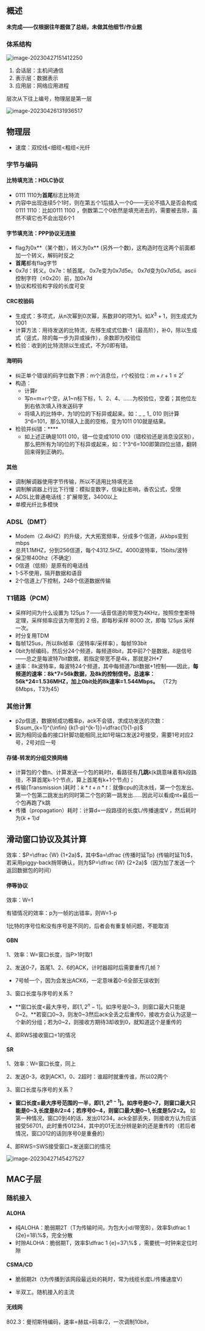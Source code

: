 ## 概述

**未完成——仅根据往年题做了总结，未做其他细节/作业题**

### 体系结构

![image-20230427151412250](./assets/image-20230427151412250.png)

1. 会话层：主机间通信
2. 表示层：数据表示
3. 应用层：网络应用进程

层次从下往上编号，物理层是第一层

![image-20230426131936517](./assets/image-20230426131936517.png)



## 物理层

- 速度：双绞线<细缆<粗缆<光纤

###  字节与编码

#### 比特填充法：HDLC协议

- 0111 1110为**首尾**标志比特流
- 内容中出现连续5个1时，则在第五个1后插入一个0——无论不插入是否会构成0111 1110：比如0111 1100 ，倒数第二个0依然是填充进去的，需要被去除，虽然不填它也不会出现6个1

#### 字节填充法：PPP协议无连接

- flag为0x**（某个数），转义为0x\*\* (另外一个数)，这构造时在这两个前面都加一个转义，解码时反之
- **首尾**都有flag字节
- 0x7d：转义。0x7e：帧首尾。    0x7e变为0x7d5e。   0x7d变为0x7d5d。ascii控制字符（$\le$0x20）前，加0x7d
- 协议和校验和字段的长度可变

#### CRC校验码

- 生成式：多项式，从n次幂到0次幂，系数非0的项为1。如$X^3+1$，则生成式为1001
- 计算方法：用待发送的比特流，左移生成式位数-1（最高阶），补0，除以生成式（竖式，除的每一步为异或操作），余数即为校验位
- 检验：收到的比特流除以生成式，不为0即有错。

#### 海明码

- 纠正单个错误的码字位数下界：m个消息位，r个校验位：$m+r+1 \le 2^r$
- 构造：
  - 计算r
  - 写n=m+r个空，从1~n标下标，1、2、4、……为校验位，空着；其他位左到右依次填入待发送码字
  - 将填入的比特中，为1的位的下标异或起来。如：_ _ 1_  010  则计算3^6=101，那么101填入上面的空格，变为1011 010就是结果。
- 检验并纠错：****
  - 如上述正确是1011 010，错一位变成1010 010（错校验还是消息没区别），那么把所有为1的位的下标异或起来，如：1\^3\^6=100即第四位出错，翻转回来得到正确的。



#### 其他

- 调制解调器使用字节传输，所以不适用比特填充法
- 调制解调器上行比下行慢：模拟变数字，信噪比影响，香农公式，受限
- ADSL比普通电话线：扩展带宽，3400以上
- 单模光纤比多模快

### ADSL（DMT）

- Modem（2.4kHZ）的升级，大大拓宽频率，分成多个信道，从kbps变到mbps
- 总共1.1MHZ，分到256信道，每个4312.5HZ。4000波特率，15bits/波特
- 保卫带400hz（不确定）
- 0信道（低频）是原有的电话线
- 1-5不使用，隔开数据和语音
- 2个信道上/下控制，248个信道数据传输

### T1链路（PCM）

- 采样时间为什么设置为 125μs？——话音信道的带宽为4KHz，按照奈奎斯特定理，采样频率应该为带宽的 2 倍，即每秒采样 8000 次，即每 125μs 采样一次。
- 时分复用TDM
- 每帧125us，所以8k帧率（波特率/采样率），每帧193bit
- 0bit为帧编码，然后分24个频道，每频道8bit，其中前7个是数据，8是信号——总之是每波特7bit数据，若指定带宽不是4k，那就是2H*7
- 速率：8k波特率，每波特24个频道，其中每频道7bit数据+1控制——因此，**每频道的速率：8k*7=56k数据，及8k的控制信号。总速率：56k\*24=1.536MHZ，加上0bit处的8k速率=1.544Mbps。**     （T2为6Mbps，T3为45）

### 其他计算

- p2p信道，数据帧成功概率p，ack不会错，求成功发送的次数：$\sum_{k=1}^{\infin} {k(1-p)^{k-1}}=\dfrac{1}{1-p}$ 
- 因为相同设备的接口针脚功能相同,比如1号端口发送2号接受，需要1号对应2号，2号对应一号



#### 存储-转发的分组交换网络

- 计算包的个数n、计算发送一个包的耗时t，看路径有**几跳**k(k跳意味着有k段路径，不算首尾k-1个节点，算上首尾有k+1个节点)；
- 传输(Transmission )耗时：$k*t+n*t$：就像cpu的流水线，第一个包发出、第一个包第二跳发出的同时第二个包的第一跳发出……因此可以看成nt+最后一个包再跑了k跳
- 传播（propagation）耗时：计算d=一段路径的长度L/传播速度V ，然后耗时为$(k+1)d$



## 滑动窗口协议及其计算

效率：$P=\dfrac {W} {1+2a}$，其中$a=\dfrac {传播时延Tp} {传输时延Tt}$，若采用piggy-back捎带确认，则为$P=\dfrac {W} {2+2a}$（因为加了发送一个返回数据包的时间）



#### 停等协议

效率：W=1

有错情况的效率：p为一帧的出错率，则W=1-p

1比特的序号位和没有序号是不同的，后者会有重复帧问题，不能取消

#### GBN

1、效率：W=窗口长度，当P>1时取1

2、发送0-7，首尾1、2、6的ACK，计时器超时后需要重传几帧？

- 7号帧一个，因为会发出ACK6，一定意味着0-6全部无误收到

3、窗口长度与序号的关系？

- **窗口长度<最大序号，即$[1,2^{n}-1]$。如序号是0\~3，则窗口最大只能是0\~2。**若窗口0\~3，则发0\~3然后ack全丢之后重传0，接收方会认为这是一个新的分组；若为0\~2，则接收方期待3却收到0，就知道这个是重传的

4、即RWS接收窗口=1的情况

#### SR

1、效率：W=窗口长度，同上

2、发送0-3，收到ACK1，0、2超时：谁超时就重传谁，所以02两个

3、窗口长度与序号的关系？

- **窗口长度$\le$最大序号范围的一半，即$[1,2^{n-1}]$。如序号是0\~7，则窗口最大只能是0\~3,长度是8/2=4；若序号0\~4，则窗口最大是0\~1,长度是5/2=2。** 如第一种情况，窗口0到4的话，发出01234，ack全部丢失，则接收方认为应该接受56701，此时重传01234，其中的01无法分辨是新的还是重传的（若后者情况，窗口012的话则序号0是重叠的）

4、即RWS=SWS接受窗口=发送窗口的情况





![image-20230427145427527](./assets/image-20230427145427527.png)

## MAC子层

### 随机接入

#### ALOHA

- 纯ALOHA：脆弱期2T（T为传输时间，为包大小d/带宽B），效率$\dfrac 1 {2e}=18\%$，完全分散 
- 时隙ALOHA：脆弱期T，效率$\dfrac 1 {e}=37\%$  ，需要统一时钟来定位时隙

#### CSMA/CD

- 脆弱期2t（t为传播到该网段最远处的耗时，常为线缆长度L/传播速度V）

- 半双工。随机接入的主流



#### 无线网

802.3：曼彻斯特编码，速率=赫兹=码率/2，一次调制10bit，



